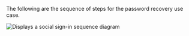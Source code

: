 The following are the sequence of steps for the password recovery use case.

<div class="common-image-format">

![Displays a social sign-in sequence diagram](/img/oie-embedded-sdk/oie-embedded-sdk-use-case-pwd-recovery.png)

</div>
